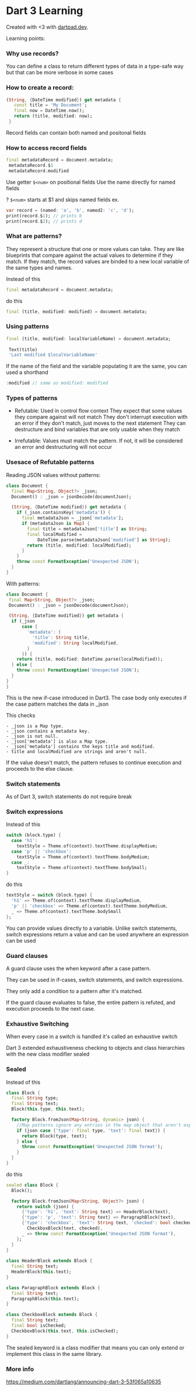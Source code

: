 # Dart 3 Learning

Created with <3 with [dartpad.dev](https://dartpad.dev).


 Learning points: 
 
 ### Why use records? 
 You can define a class to return different types of data in a type-safe way but that can be more verbose in some cases
 
 ### How to create a record:
 
``` dart
(String, {DateTime modified}) get metadata {
   const title = 'My Document'; 
   final now = DateTime.now();
   return (title, modified: now);
 }
 ```
    
 Record fields can contain both named and positonal fields
 
 ### How to access record fields
 
 ``` dart
 final metadataRecord = document.metadata;
  metadataRecord.$1
  metadataRecord.modified
 ```
 
   Use getter `$<num>` on positional fields
   Use the name directly for named fields
   
   ? `$<num>` starts at $1 and skips named fields
   ex. 
 
 ``` dart
 var record = (named: 'a', 'b', named2: 'c', 'd');
 print(record.$1); // prints b
 print(record.$2); // prints d
 ```
 
 ### What are patterns?
 
 They represent a structure that one or more values can take. They are like blueprints that compare against the actual values to determine if they match. If they match, the record values are binded to a new local variable of the same types and names.
 
  Instead of this
 ``` dart
 final metadataRecord = document.metadata;
 ``` 
  do this
 ``` dart
 final (title, modified: modified) = document.metadata;
 ``` 
 
 ### Using patterns
 ``` dart
 final (title, modified: localVariableName) = document.metadata;
  
  Text(title)
  'Last modified $localVariableName'
 ``` 
   
  If the name of the field and the variable populating it are the same, you can used a shorthand
 ``` dart
 :modified // same as modified: modified
 ``` 
    
 ### Types of patterns
  - Refutable:
    Used in control flow context
      They expect that some values they compare against will not match
      They don't interrupt execution with an error if they don't match, just moves to the next statement
      They can destructure and bind variables that are only usable when they match
      
  - Irrefutable:
    Values must match the pattern. If not, it will be considered an error and destructuring will not occur
  
 ### Usesace of Refutable patterns
 Reading JSON values without patterns: 
 
 ``` dart
 class Document {
   final Map<String, Object?> _json;
   Document() : _json = jsonDecode(documentJson);

   (String, {DateTime modified}) get metadata {
     if (_json.containsKey('metadata')) {                     
       final metadataJson = _json['metadata'];
       if (metadataJson is Map) {
         final title = metadataJson['title'] as String;
         final localModified =
             DateTime.parse(metadataJson['modified'] as String);
         return (title, modified: localModified);
       }
     }
     throw const FormatException('Unexpected JSON');          
   }
 }
 ``` 
  
  With patterns:
  
 ``` dart
 class Document {
  final Map<String, Object?> _json;
  Document() : _json = jsonDecode(documentJson);

  (String, {DateTime modified}) get metadata {
   if (_json                                                
       case {
         'metadata': {
           'title': String title,
           'modified': String localModified,
         }
       }) {
     return (title, modified: DateTime.parse(localModified));
   } else {
     throw const FormatException('Unexpected JSON');
   }                                                        
 }
} 
``` 
 
  This is the new if-case introduced in Dart3.
  The case body only executes if the case pattern matches the data in _json
  
  This checks
  >
    - _json is a Map type.
    - _json contains a metadata key.
    - _json is not null.
    - _json['metadata'] is also a Map type.
    - _json['metadata'] contains the keys title and modified.
    - title and localModified are strings and aren't null.
   
   If the value doesn't match, the pattern refuses to continue execution and proceeds to the else clause.
  
 ### Switch statements
 As of Dart 3, switch statements do not require break 
 
 ### Switch expressions
 Instead of this 
 ``` dart
 switch (block.type) {
   case 'h1':
     textStyle = Theme.of(context).textTheme.displayMedium;
   case 'p' || 'checkbox':
     textStyle = Theme.of(context).textTheme.bodyMedium;
   case _:
     textStyle = Theme.of(context).textTheme.bodySmall;
 }
 ```
 do this 
 ``` dart
 textStyle = switch (block.type) {
   'h1' => Theme.of(context).textTheme.displayMedium,
   'p' || 'checkbox' => Theme.of(context).textTheme.bodyMedium,
   _ => Theme.of(context).textTheme.bodySmall
 }; 
``` 

  You can provide values directly to a variable.
  Unlike switch statements, switch expressions return a value and can be used anywhere an expression can be used
  
 ### Guard clauses

 A guard clause uses the when keyword after a case pattern.
 
 They can be used in if-cases, switch statements, and switch expressions.
 
 They only add a condition to a pattern after it's matched.
 
 If the guard clause evaluates to false, the entire pattern is refuted, and execution proceeds to the next case.
    
    
  ### Exhaustive Switching
  When every case in a switch is handled it's called an exhaustive switch

  Dart 3 extended exhaustiveness checking to objects and class hierarchies with the new class modifier sealed
    
  ### Sealed 
  Instead of this 
 ``` dart
 class Block {
   final String type;
   final String text;
   Block(this.type, this.text);

   factory Block.fromJson(Map<String, dynamic> json) {
     //Map patterns ignore any entries in the map object that aren't explicitly accounted for in the pattern.
     if (json case {'type': final type, 'text': final text}) {
       return Block(type, text);
     } else {
       throw const FormatException('Unexpected JSON format');
     }
   }
 }
 ``` 
  do this 
 ``` dart
 sealed class Block {
   Block();

   factory Block.fromJson(Map<String, Object?> json) {
     return switch (json) {
       {'type': 'h1', 'text': String text} => HeaderBlock(text),
       {'type': 'p', 'text': String text} => ParagraphBlock(text),
       {'type': 'checkbox', 'text': String text, 'checked': bool checked} =>
         CheckboxBlock(text, checked),
       _ => throw const FormatException('Unexpected JSON format'),
     };
   }
 }
  
 class HeaderBlock extends Block {
   final String text;
   HeaderBlock(this.text);
 }

 class ParagraphBlock extends Block {
   final String text;
   ParagraphBlock(this.text);
 }

 class CheckboxBlock extends Block {
   final String text;
   final bool isChecked;
   CheckboxBlock(this.text, this.isChecked);
 }
 ``` 
  
  The sealed keyword is a class modifier that means you can only extend or implement this class in the same library.
  
  ### More info
  https://medium.com/dartlang/announcing-dart-3-53f065a10635
 